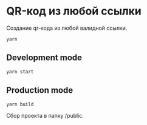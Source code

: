 # QR-код из любой ссылки

Создание qr-кода из любой валидной ссылки.

```
yarn
```

## Development mode

```
yarn start
```

## Production mode

```
yarn build
```

Сбор проекта в папку /public.